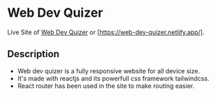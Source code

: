 # Web Dev Quizer

Live Site of [Web Dev Quizer](https://web-dev-quizer.netlify.app/) or [https://web-dev-quizer.netlify.app/].

## Description

* Web dev quizer is a fully responsive website for all device size.
* It's made with reactjs and its powerfull css framework tailwindcss.
* React router has been used in the site to make routing easier.